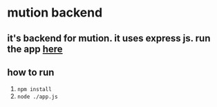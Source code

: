 # mution backend
it's backend for mution. it uses express js. run the app [here](https://github.com/christojeffrey/mution)
---
## how to run
1. `npm install`
2. `node ./app.js`
